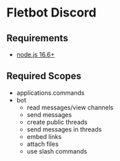 # Fletbot Discord

## Requirements
- [node.js 16.6+](https://nodejs.org/en/download/)

## Required Scopes
- applications.commands
- bot
  - read messages/view channels
  - send messages
  - create public threads
  - send messages in threads
  - embed links
  - attach files
  - use slash commands